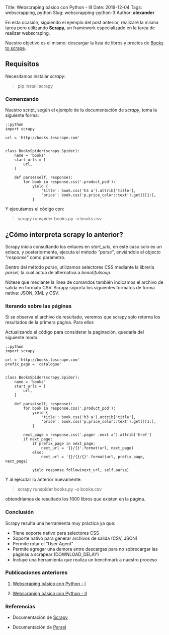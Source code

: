 Title: Webscraping básico con Python - III
Date: 2019-12-04
Tags: webscrapping, python
Slug: webscrapping-python-3
Author: __alexander__

En esta ocasión, siguiendo el ejemplo del post anterior, realizaré la misma tarea pero utilizando <strong><a href='https://scrapy.org/' target='_blank'>Scrapy</a></strong>, un framework especializado en la tarea de realizar webscraping.

Nuestro objetivo es el mismo: descargar la lista de libros y precios de <a target='_blank' href='http://books.toscrape.com'>Books to scrape</a>.

## Requisitos

Necesitamos instalar *scrapy*:

> pip install scrapy
        
### Comenzando

Nuestro script, según el ejemplo de la documentación de *scrapy*, toma la siguiente forma:

~~~
::python
import scrapy

url = 'http://books.toscrape.com'


class BooksSpider(scrapy.Spider):
    name = 'books'
    start_urls = [
        url,
    ]

    def parse(self, response):
        for book in response.css('.product_pod'):
            yield {
                'title': book.css('h3 a').attrib['title'],
                'price': book.css('p.price_color::text').get()[1:],
            }
~~~

Y ejecutamos el código con:

> scrapy runspider books.py -o books.csv
    
## ¿Cómo interpreta scrapy lo anterior?

Scrapy inicia consultando los enlaces en *start_urls*, en este caso solo es un enlace, y posteriormente, ejecuta el método *"parse"*, enviándole el objecto *"response"* como parámetro.

Dentro del método *parse*, utilizamos selectores CSS mediante la librería *parsel*, la cual actua de alternativa a *beautifulsoup*.

Nótese que mediante la línea de comandos también indicamos el archivo de salida en formato CSV. Scrapy soporta los siguientes formatos de forma nativa: JSON, XML y CSV.

### Iterando sobre las páginas

Si se observa el archivo de resultado, veremos que scrapy solo retorna los resultados de la primera página. Para ellos

Actualizando el código para considerar la paginación, quedaría del siguiente modo:

~~~
::python
import scrapy

url = 'http://books.toscrape.com'
prefix_page = 'catalogue'


class BooksSpider(scrapy.Spider):
    name = 'books'
    start_urls = [
        url,
    ]

    def parse(self, response):
        for book in response.css('.product_pod'):
            yield {
                'title': book.css('h3 a').attrib['title'],
                'price': book.css('p.price_color::text').get()[1:],
            }

        next_page = response.css('.pager .next a').attrib['href']
        if next_page:
            if prefix_page in next_page:
                next_url = '{}/{}'.format(url, next_page)
            else:
                next_url = '{}/{}/{}'.format(url, prefix_page, next_page)

            yield response.follow(next_url, self.parse)

~~~

Y al ejecutar lo anterior nuevamente:

> scrapy runspider books.py -o books.csv

obtendríamos de resultado los 1000 libros que existen en la página.


### Conclusión

Scrapy resulta una herramienta muy práctica ya que:

- Tiene soporte nativo para selectores CSS
- Soporte nativo para generar archivos de salida (CSV, JSON)
- Permite rotar el "User Agent"
- Permite agregar una demora entre descargas para no sobrecargar las páginas a scrapear (DOWNLOAD_DELAY)
- Incluye una herramienta que realiza un benchmark a nuestro proceso

### Publicaciones anteriores

1. <a target='_blank' href='https://docs.scrapy.org/en/latest/intro/overview.html'>Webscraping básico con Python - I</a>

2. <a target='_blank' href='https://parsel.readthedocs.io/en/latest/usage.html'>Webscraping básico con Python - II</a>

### Referencias

* Documentación de <a target='_blank' href='https://www.crummy.com/software/BeautifulSoup/bs4/doc/'>Scrapy</a>

* Documentación de <a target='_blank' href='https://requests.readthedocs.io/en/master/'>Parsel</a>
